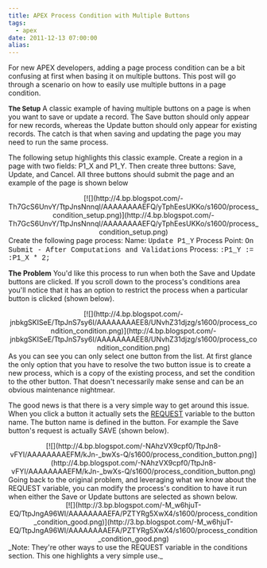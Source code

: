 ```yaml
---
title: APEX Process Condition with Multiple Buttons
tags:
  - apex
date: 2011-12-13 07:00:00
alias:
---
```


For new APEX developers, adding a page process condition can be a bit confusing at first when basing it on multiple buttons. This post will go through a scenario on how to easily use multiple buttons in a page condition.

**<span style="font-size: small;">The Setup</span>**
A classic example of having multiple buttons on a page is when you want to save or update a record. The Save button should only appear for new records, whereas the Update button should only appear for existing records. The catch is that when saving and updating the page you may need to run the same process.

The following setup highlights this classic example. Create a region in a page with two fields: P1_X and P1_Y. Then create three buttons: Save, Update, and Cancel. All three buttons should submit the page and an example of the page is shown below

<div class="separator" style="clear: both; text-align: center;">[![](http://4.bp.blogspot.com/-Th7GcS6UnvY/TtpJnsNnnqI/AAAAAAAAEFQ/yTphEesUKKo/s1600/process_condition_setup.png)](http://4.bp.blogspot.com/-Th7GcS6UnvY/TtpJnsNnnqI/AAAAAAAAEFQ/yTphEesUKKo/s1600/process_condition_setup.png)</div>
Create the following page process:
Name: <span style="font-family: &quot;Courier New&quot;,Courier,monospace;">Update P1_Y</span>
Process Point: <span style="font-family: &quot;Courier New&quot;,Courier,monospace;">On Submit - After Computations and Validations</span>
Process: <span style="font-family: &quot;Courier New&quot;,Courier,monospace;">:P1_Y := :P1_X * 2;</span>

**The Problem**
You'd like this process to run when both the Save and Update buttons are clicked. If you scroll down to the process's conditions area you'll notice that it has an option to restrict the process when a particular button is clicked (shown below).

<div class="separator" style="clear: both; text-align: center;">[![](http://4.bp.blogspot.com/-jnbkgSKISeE/TtpJnS7sy6I/AAAAAAAAEE8/UNvhZ31djzg/s1600/process_condition_condition.png)](http://4.bp.blogspot.com/-jnbkgSKISeE/TtpJnS7sy6I/AAAAAAAAEE8/UNvhZ31djzg/s1600/process_condition_condition.png)</div>
As you can see you can only select one button from the list. At first glance the only option that you have to resolve the two button issue is to create a new process, which is a copy of the existing process, and set the condition to the other button. That doesn't necessarily make sense and can be an obvious maintenance nightmear.

The good news is that there is a very simple way to get around this issue. When you click a button it actually sets the [REQUEST](http://docs.oracle.com/cd/E23903_01/doc/doc.41/e21674/concept_sub.htm#BEIFJJBC) variable to the button name. The button name is defined in the button. For example the Save button's request is actually SAVE (shown below).

<div class="separator" style="clear: both; text-align: center;">[![](http://4.bp.blogspot.com/-NAhzVX9cpf0/TtpJn8-vFYI/AAAAAAAAEFM/kJn-_bwXs-Q/s1600/process_condition_button.png)](http://4.bp.blogspot.com/-NAhzVX9cpf0/TtpJn8-vFYI/AAAAAAAAEFM/kJn-_bwXs-Q/s1600/process_condition_button.png)</div>
Going back to the original problem, and leveraging what we know about the REQUEST variable, you can modify the process's condition to have it run when either the Save or Update buttons are selected as shown below.

<div class="separator" style="clear: both; text-align: center;">[![](http://3.bp.blogspot.com/-M_w6hjuT-EQ/TtpJngA96WI/AAAAAAAAEFA/PZTYRg5XwX4/s1600/process_condition_condition_good.png)](http://3.bp.blogspot.com/-M_w6hjuT-EQ/TtpJngA96WI/AAAAAAAAEFA/PZTYRg5XwX4/s1600/process_condition_condition_good.png)</div>
_Note: They're other ways to use the REQUEST variable in the conditions section. This one highlights a very simple use._
